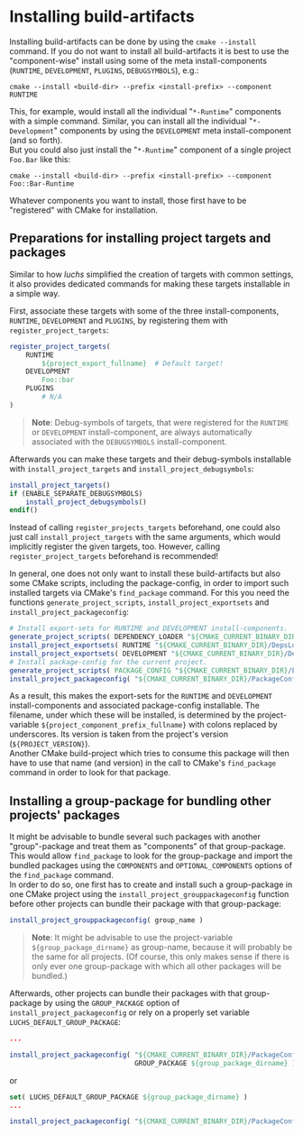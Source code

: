 # Installing build-artifacts

Installing build-artifacts can be done by using the `cmake --install` command. If you do not want
to install all build-artifacts it is best to use the "component-wise" install using some of the
meta install-components (`RUNTIME`, `DEVELOPMENT`, `PLUGINS`, `DEBUGSYMBOLS`), e.g.:

```
cmake --install <build-dir> --prefix <install-prefix> --component RUNTIME
```

This, for example, would install all the individual "`*-Runtime`" components with a simple
command. Similar, you can install all the individual "`*-Development`" components by using the
`DEVELOPMENT` meta install-component (and so forth).  
But you could also just install the "`*-Runtime`" component of a single project `Foo.Bar` like
this:

```
cmake --install <build-dir> --prefix <install-prefix> --component Foo::Bar-Runtime
```

Whatever components you want to install, those first have to be "registered" with CMake for
installation.


## Preparations for installing project targets and packages

Similar to how _luchs_ simplified the creation of targets with common settings, it also provides
dedicated commands for making these targets installable in a simple way.

First, associate these targets with some of the three install-components, `RUNTIME`, `DEVELOPMENT`
and `PLUGINS`,  by registering them with `register_project_targets`:

```cmake
register_project_targets(
    RUNTIME
        ${project_export_fullname}  # Default target!
    DEVELOPMENT
        Foo::bar
    PLUGINS
        # N/A
)
```

> **Note**: Debug-symbols of targets, that were registered for the `RUNTIME` or `DEVELOPMENT`
> install-component, are always automatically associated with the `DEBUGSYMBOLS`
> install-component.

Afterwards you can make these targets and their debug-symbols installable with
 `install_project_targets` and `install_project_debugsymbols`:

```cmake
install_project_targets()
if (ENABLE_SEPARATE_DEBUGSYMBOLS)
    install_project_debugsymbols()
endif()
```

Instead of calling `register_projects_targets` beforehand, one could also just call
`install_project_targets` with the same arguments, which would implicitly register the given
targets, too. However, calling `register_project_targets` beforehand is recommended!

In general, one does not only want to install these build-artifacts but also some CMake scripts,
including the package-config, in order to import such installed targets via CMake's `find_package`
command. For this you need the functions `generate_project_scripts`, `install_project_exportsets`
and `install_project_packageconfig`:

```cmake
# Install export-sets for RUNTIME and DEVELOPMENT install-components.
generate_project_scripts( DEPENDENCY_LOADER "${CMAKE_CURRENT_BINARY_DIR}/DepsLoader.cmake" )
install_project_exportsets( RUNTIME "${CMAKE_CURRENT_BINARY_DIR}/DepsLoader.cmake" )
install_project_exportsets( DEVELOPMENT "${CMAKE_CURRENT_BINARY_DIR}/DepsLoader.cmake" )
# Install package-config for the current project.
generate_project_scripts( PACKAGE_CONFIG "${CMAKE_CURRENT_BINARY_DIR}/PackageConfig.cmake" )
install_project_packageconfig( "${CMAKE_CURRENT_BINARY_DIR}/PackageConfig.cmake" )
```

As a result, this makes the export-sets for the `RUNTIME` and `DEVELOPMENT` install-components and
associated package-config installable. The filename, under which these will be installed, is
determined by the project-variable `${project_component_prefix_fullname}` with colons replaced by
underscores. Its version is taken from the project's version (`${PROJECT_VERSION}`).  
Another CMake build-project which tries to consume this package will then have to use that name
(and version) in the call to CMake's `find_package` command in order to look for that package.


## Installing a group-package for bundling other projects' packages

It might be advisable to bundle several such packages with another "group"-package and treat them
as "components" of that group-package. This would allow `find_package` to look for the
group-package and import the bundled packages using the `COMPONENTS` and `OPTIONAL_COMPONENTS`
options of the `find_package` command.  
In order to do so, one first has to create and install such a group-package in one CMake project
using the `install_project_grouppackageconfig` function before other projects can bundle their
package with that group-package:

```cmake
install_project_grouppackageconfig( group_name )
```

> **Note**: It might be advisable to use the project-variable `${group_package_dirname}` as
> group-name, because it will probably be the same for all projects. (Of course, this only makes
> sense if there is only ever one group-package with which all other packages will be bundled.)

Afterwards, other projects can bundle their packages with that group-package by using the
`GROUP_PACKAGE` option of `install_project_packageconfig` or rely on a properly set variable
`LUCHS_DEFAULT_GROUP_PACKAGE`:

```cmake
...

install_project_packageconfig( "${CMAKE_CURRENT_BINARY_DIR}/PackageConfig.cmake"
                               GROUP_PACKAGE ${group_package_dirname} )
```

or

```cmake
set( LUCHS_DEFAULT_GROUP_PACKAGE ${group_package_dirname} )
...

install_project_packageconfig( "${CMAKE_CURRENT_BINARY_DIR}/PackageConfig.cmake" )
```
